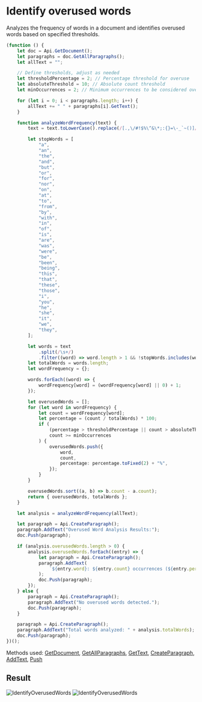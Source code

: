 # Identify overused words

Analyzes the frequency of words in a document and identifies overused words based on specified thresholds.

```ts
(function () {
    let doc = Api.GetDocument();
    let paragraphs = doc.GetAllParagraphs();
    let allText = "";

    // Define thresholds, adjust as needed
    let thresholdPercentage = 2; // Percentage threshold for overuse
    let absoluteThreshold = 10; // Absolute count threshold
    let minOccurrences = 2; // Minimum occurrences to be considered overused

    for (let i = 0; i < paragraphs.length; i++) {
        allText += " " + paragraphs[i].GetText();
    }

    function analyzeWordFrequency(text) {
        text = text.toLowerCase().replace(/[.,\/#!$%\^&\*;:{}=\-_`~()]/g, "");

        let stopWords = [
            "a",
            "an",
            "the",
            "and",
            "but",
            "or",
            "for",
            "nor",
            "on",
            "at",
            "to",
            "from",
            "by",
            "with",
            "in",
            "of",
            "is",
            "are",
            "was",
            "were",
            "be",
            "been",
            "being",
            "this",
            "that",
            "these",
            "those",
            "i",
            "you",
            "he",
            "she",
            "it",
            "we",
            "they",
        ];

        let words = text
            .split(/\s+/)
            .filter((word) => word.length > 1 && !stopWords.includes(word));
        let totalWords = words.length;
        let wordFrequency = {};

        words.forEach((word) => {
            wordFrequency[word] = (wordFrequency[word] || 0) + 1;
        });

        let overusedWords = [];
        for (let word in wordFrequency) {
            let count = wordFrequency[word];
            let percentage = (count / totalWords) * 100;
            if (
                (percentage > thresholdPercentage || count > absoluteThreshold) &&
                count >= minOccurrences
            ) {
                overusedWords.push({
                    word,
                    count,
                    percentage: percentage.toFixed(2) + "%",
                });
            }
        }

        overusedWords.sort((a, b) => b.count - a.count);
        return { overusedWords, totalWords };
    }

    let analysis = analyzeWordFrequency(allText);

    let paragraph = Api.CreateParagraph();
    paragraph.AddText("Overused Word Analysis Results:");
    doc.Push(paragraph);

    if (analysis.overusedWords.length > 0) {
        analysis.overusedWords.forEach((entry) => {
            let paragraph = Api.CreateParagraph();
            paragraph.AddText(
                `${entry.word}: ${entry.count} occurrences (${entry.percentage})`
            );
            doc.Push(paragraph);
        });
    } else {
        paragraph = Api.CreateParagraph();
        paragraph.AddText("No overused words detected.");
        doc.Push(paragraph);
    }

    paragraph = Api.CreateParagraph();
    paragraph.AddText("Total words analyzed: " + analysis.totalWords);
    doc.Push(paragraph);
})();
```

Methods used: [GetDocument](../../../../office-api/usage-api/text-document-api/Api/Methods/GetDocument.md), [GetAllParagraphs](../../../../office-api/usage-api/text-document-api/ApiDocument/Methods/GetAllParagraphs.md), [GetText](../../../../office-api/usage-api/text-document-api/ApiParagraph/Methods/GetText.md), [CreateParagraph](../../../../office-api/usage-api/text-document-api/Api/Methods/CreateParagraph.md), [AddText](../../../../office-api/usage-api/text-document-api/ApiParagraph/Methods/AddText.md), [Push](../../../../office-api/usage-api/text-document-api/ApiDocument/Methods/Push.md)

## Result

![IdentifyOverusedWords](/assets/images/plugins/identify-overused-words.png#gh-light-mode-only)
![IdentifyOverusedWords](/assets/images/plugins/identify-overused-words.dark.png#gh-dark-mode-only)
